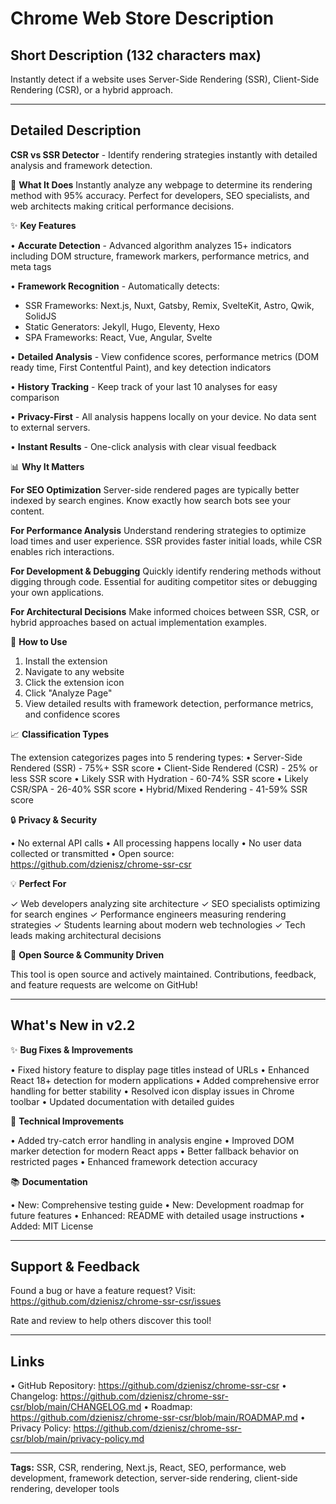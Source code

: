 # Chrome Web Store Description

## Short Description (132 characters max)
Instantly detect if a website uses Server-Side Rendering (SSR), Client-Side Rendering (CSR), or a hybrid approach.

---

## Detailed Description

**CSR vs SSR Detector** - Identify rendering strategies instantly with detailed analysis and framework detection.

🎯 **What It Does**
Instantly analyze any webpage to determine its rendering method with 95% accuracy. Perfect for developers, SEO specialists, and web architects making critical performance decisions.

✨ **Key Features**

• **Accurate Detection** - Advanced algorithm analyzes 15+ indicators including DOM structure, framework markers, performance metrics, and meta tags

• **Framework Recognition** - Automatically detects:
  - SSR Frameworks: Next.js, Nuxt, Gatsby, Remix, SvelteKit, Astro, Qwik, SolidJS
  - Static Generators: Jekyll, Hugo, Eleventy, Hexo
  - SPA Frameworks: React, Vue, Angular, Svelte

• **Detailed Analysis** - View confidence scores, performance metrics (DOM ready time, First Contentful Paint), and key detection indicators

• **History Tracking** - Keep track of your last 10 analyses for easy comparison

• **Privacy-First** - All analysis happens locally on your device. No data sent to external servers.

• **Instant Results** - One-click analysis with clear visual feedback

📊 **Why It Matters**

**For SEO Optimization**
Server-side rendered pages are typically better indexed by search engines. Know exactly how search bots see your content.

**For Performance Analysis**
Understand rendering strategies to optimize load times and user experience. SSR provides faster initial loads, while CSR enables rich interactions.

**For Development & Debugging**
Quickly identify rendering methods without digging through code. Essential for auditing competitor sites or debugging your own applications.

**For Architectural Decisions**
Make informed choices between SSR, CSR, or hybrid approaches based on actual implementation examples.

🚀 **How to Use**

1. Install the extension
2. Navigate to any website
3. Click the extension icon
4. Click "Analyze Page"
5. View detailed results with framework detection, performance metrics, and confidence scores

📈 **Classification Types**

The extension categorizes pages into 5 rendering types:
• Server-Side Rendered (SSR) - 75%+ SSR score
• Client-Side Rendered (CSR) - 25% or less SSR score
• Likely SSR with Hydration - 60-74% SSR score
• Likely CSR/SPA - 26-40% SSR score
• Hybrid/Mixed Rendering - 41-59% SSR score

🔒 **Privacy & Security**

• No external API calls
• All processing happens locally
• No user data collected or transmitted
• Open source: https://github.com/dzienisz/chrome-ssr-csr

💡 **Perfect For**

✓ Web developers analyzing site architecture
✓ SEO specialists optimizing for search engines
✓ Performance engineers measuring rendering strategies
✓ Students learning about modern web technologies
✓ Tech leads making architectural decisions

🤝 **Open Source & Community Driven**

This tool is open source and actively maintained. Contributions, feedback, and feature requests are welcome on GitHub!

---

## What's New in v2.2

✨ **Bug Fixes & Improvements**

• Fixed history feature to display page titles instead of URLs
• Enhanced React 18+ detection for modern applications
• Added comprehensive error handling for better stability
• Resolved icon display issues in Chrome toolbar
• Updated documentation with detailed guides

🔧 **Technical Improvements**

• Added try-catch error handling in analysis engine
• Improved DOM marker detection for modern React apps
• Better fallback behavior on restricted pages
• Enhanced framework detection accuracy

📚 **Documentation**

• New: Comprehensive testing guide
• New: Development roadmap for future features
• Enhanced: README with detailed usage instructions
• Added: MIT License

---

## Support & Feedback

Found a bug or have a feature request?
Visit: https://github.com/dzienisz/chrome-ssr-csr/issues

Rate and review to help others discover this tool!

---

## Links

• GitHub Repository: https://github.com/dzienisz/chrome-ssr-csr
• Changelog: https://github.com/dzienisz/chrome-ssr-csr/blob/main/CHANGELOG.md
• Roadmap: https://github.com/dzienisz/chrome-ssr-csr/blob/main/ROADMAP.md
• Privacy Policy: https://github.com/dzienisz/chrome-ssr-csr/blob/main/privacy-policy.md

---

**Tags:** SSR, CSR, rendering, Next.js, React, SEO, performance, web development, framework detection, server-side rendering, client-side rendering, developer tools
